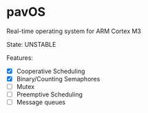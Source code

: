 # pavOS
Real-time operating system for ARM Cortex M3

State: UNSTABLE

Features:
- [x] Cooperative Scheduling
- [x] Binary/Counting Semaphores
- [ ] Mutex
- [ ] Preemptive Scheduling
- [ ] Message queues

